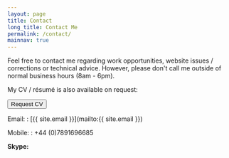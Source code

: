 ```yaml
---
layout: page
title: Contact
long_title: Contact Me
permalink: /contact/
mainnav: true
---
```


Feel free to contact me regarding work opportunities, website issues / corrections or technical advice. However, please don't call me outside of normal business hours (8am - 6pm).

My CV / résumé is also available on request:

<form method="get" action="mailto:{{ site.email }}">
  <input type="hidden" name="subject" value="CV-Request">
  <input type="submit" value="Request CV" />
</form>

Email:
: [{{ site.email }}](mailto:{{ site.email }})

Mobile:
: +44 (0)7891696685

<script type="text/javascript" src="https://secure.skypeassets.com/i/scom/js/skype-uri.js"></script>
<div id="SkypeButton_Call_nowisk_1" class="skype-contact">
 <strong>Skype:</strong>
 <script type="text/javascript">
 Skype.ui({
 "name": "chat",
 "element": "SkypeButton_Call_nowisk_1",
 "participants": ["nowisk"],
 "imageSize": 24
 });
 </script>
</div>